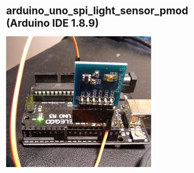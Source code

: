 # arduino_uno_spi_light_sensor_pmod (Arduino IDE 1.8.9)

<img src="uno_light_sensor.jpg" style="width:80%"> 